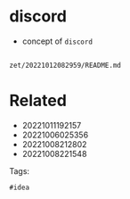 # discord

- concept of `discord`

```
```

` zet/20221012082959/README.md `

# Related

- 20221011192157
- 20221006025356
- 20221008212802
- 20221008221548

Tags:

    #idea
